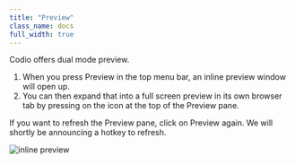```yaml
---
title: "Preview"
class_name: docs
full_width: true
---
```


Codio offers dual mode preview.

1. When you press Preview in the top menu bar, an inline preview window will open up.
1. You can then expand that into a full screen preview in its own browser tab by pressing on the icon at the top of the Preview pane.

If you want to refresh the Preview pane, click on Preview again. We will shortly be announcing a hotkey to refresh.

![inline preview](/img/docs/inline-preview.png)

